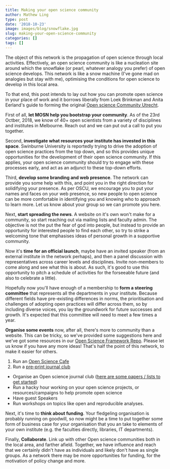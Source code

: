 ```yaml
---
title: Making your open science community
author: Mathew Ling
type: post
date: '2018-10-23'
image: images/blog/snowflake.jpg
slug: making-your-open-science-community
categories: []
tags: []
---
```


The object of this network is the propagation of open science through local activities. Effectively, an open science community is like a nucleation site around which the snowflake (or pearl, whatever analogy you prefer) of open science develops. This network is like a snow machine (I've gone mad on analogies but stay with me), optimising the conditions for open science to develop in this local area. 

To that end, this post intends to lay out how you can promote open science in your place of work and it borrows liberally from Loek Brinkman and Anita Eerland's guide to forming the original [Open science Community Utrecht](https://docs.google.com/document/d/112B-OCArTI-zdDZ6S67BPVHSn6gPL9GgmluoQ35zG40/edit).

First of all, **let MOSN help you bootstrap your community**. As of the 23rd Octber, 2018, we know of 40+ open scientists from a variety of disciplines and institutes in Melbourne. Reach out and we can put out a call to put you together.

Second, **investigate what resources your institute has invested in this space**. Swinburne University is reportedly trying to drive the adoption of open science practices from the top down, and so this provides unique opportunities for the development of their open science community. If this applies, your open science community should try to engage with these processes early, and act as an adjunct to these top-down efforts.   

Third, **develop some branding and web presence**. The network can provide you some help with this, and point you in the right direction for solidifying your presence. As per OSCU, we encourage you to put your names and faces on your web presence, so new people to open science can be more comfortable in identifying you and knowing who to approach to learn more. Let us know about your group so we can promote you here. 

Next, **start spreading the news**. A website on it's own won't make for a community, so start reaching out via mailing lists and faculty admin. The objective is not the put the fear of god into people, but instead to provide an opportunity for interested people to find each other, so try to strike a welcoming tone that emphasises ideas of personal growth in a supportive community. 

Now it's **time for an official launch**, maybe have an invited speaker (from an external institute in the network perhaps), and then a panel discussion with representatives across career levels and disciplines. Invite non-members to come along and see what this is about. As such, it's good to use this opportunity to pitch a schedule of activities for the forseeable future (and also to celebrate a little).

Hopefully now you'll have enough of a membership to **form a steering committee** that represents all the departments in your institute. Because different fields have pre-existing differences in norms, the prioritisation and challenges of adopting open practices will differ across them, so by including diverse voices, you lay the groundwork for future successes and growth. It's expected that this committee will need to meet a few times a year.  

**Organise some events** now, after all, there's more to community than a website. This can be tricky, so we've provided some suggestions here and we've got some resources in our [Open Science Framework Repo](https://osf.io/be7yt/wiki/home/). Please let us know if you have any more ideas! That's half the point of this network, to make it easier for others. 

1. Run an [Open Science Cafe](https://www.fosteropenscience.eu/content/organise-your-own-open-science-cafe)
2. Run a [pre-print journal club](https://www.prereview.org/users/164141/articles/205430-how-to-start-a-prereview-journal-club-tips-email-templates)
- Organise an Open science journal club ([here are some papers / lists to get started](https://osf.io/be7yt/wiki/Reading%20lists/))
- Run a hacky hour working on your open science projects, or resources/campaigns to help promote open science
- Have guest Speakers
- Run workshops on topics like open and reproducible analyses.
 
Next, it's time to **think about funding**. Your fledgeling organisation is probably running on goodwill, so now might be a time to put together some form of business case for your organisation that you an take to elements of your own institute (e.g. the faculties directly, libraries, IT departments).

Finally, **Collaborate**. Link up with other Open science communities both in the local area, and farther afield. Together, we have influence and reach that we certainly didn't have as individuals and likely don't have as single groups. As a network there may be more opportunities for funding, for the motivation of policy change and more.  

